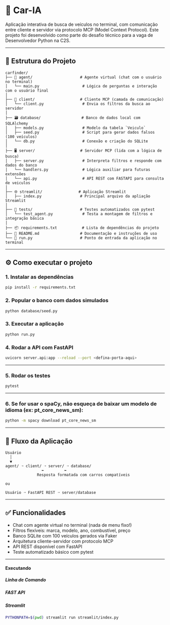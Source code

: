 # 🚗 Car-IA

Aplicação interativa de busca de veículos no terminal, com comunicação entre cliente e servidor via protocolo MCP (Model Context Protocol). Este projeto foi desenvolvido como parte do desafio técnico para a vaga de Desenvolvedor Python na C2S.

---

## 🧭 Estrutura do Projeto

```
carfinder/
├── 🧠 agent/                     # Agente virtual (chat com o usuário no terminal)
│   └── main.py                   # Lógica de perguntas e interação com o usuário final
│
├── 📡 client/                    # Cliente MCP (camada de comunicação)
│   └── client.py                 # Envia os filtros da busca ao servidor
│
├── 🗃️ database/                  # Banco de dados local com SQLAlchemy
│   ├── models.py                 # Modelo da tabela `Veiculo`
│   ├── seed.py                   # Script para gerar dados falsos (100 veículos)
│   └── db.py                     # Conexão e criação do SQLite
│
├── 🖥️ server/                    # Servidor MCP (lida com a lógica de busca)
│   ├── server.py                 # Interpreta filtros e responde com dados do banco
│   └── handlers.py               # Lógica auxiliar para futuras extensões
│   └── api.py                    # API REST com FASTAPI para consulta de veiculos
│
├── 🌐 streamlit/                # Aplicação Streamlit
│   ├── index.py                 # Principal arquivo da apliação Streamlit
│
├── 🧪 tests/                     # Testes automatizados com pytest
│   └── test_agent.py             # Testa a montagem de filtros e integração básica
│
├── 📦 requirements.txt           # Lista de dependências do projeto
├── 📖 README.md                  # Documentação e instruções de uso
└── 🚀 run.py                     # Ponto de entrada da aplicação no terminal
```

---

## ⚙️ Como executar o projeto

### 1. Instalar as dependências

```bash
pip install -r requirements.txt
```

### 2. Popular o banco com dados simulados

```bash
python database/seed.py
```

### 3. Executar a aplicação

```bash
python run.py
```

### 4. Rodar a API com FastAPI

```bash
uvicorn server.api:app --reload --port <defina-porta-aqui>
```

---

### 5. Rodar os testes

```bash
pytest
```

---

### 6. Se for usar o spaCy, não esqueça de baixar um modelo de idioma (ex: pt_core_news_sm):

```bash
python -m spacy download pt_core_news_sm
```

---

## 🧩 Fluxo da Aplicação

```
Usuário
  │
  ▼
agent/ ➝ client/ ➝ server/ ➝ database/
                ⬅         ⬅
              Resposta formatada com carros compatíveis

ou

Usuário ➝ FastAPI REST ➝ server/database
```

---

## ✅ Funcionalidades

- Chat com agente virtual no terminal (nada de menu fixo!)
- Filtros flexíveis: marca, modelo, ano, combustível, preço
- Banco SQLite com 100 veículos gerados via Faker
- Arquitetura cliente-servidor com protocolo MCP
- API REST disponível com FastAPI
- Teste automatizado básico com pytest

---

#### Executando

##### Linha de Comando

##### FAST API

##### Streamlit

```bash
PYTHONPATH=$(pwd) streamlit run streamlit/index.py
```
